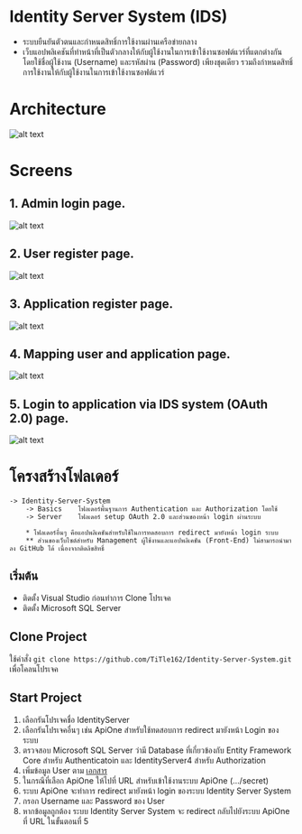 # Identity Server System (IDS)
- ระบบยืนยันตัวตนและกำหนดสิทธิ์การใช้งานผ่านเครือข่ายกลาง
- เว็บแอปพลิเคชันที่ทําหน้าที่เป็นตัวกลางให้กับผู้ใช้งานในการเข้าใช้งานซอฟต์แวร์ที่แตกต่างกัน โดยใช้ชื่อผู้ใช้งาน (Username) และรหัสผ่าน (Password) เพียงชุดเดียว รวมถึงกําหนดสิทธิ์การใช้งานให้กับผู้ใช้งานในการเข้าใช้งานซอฟต์แวร์
  
# Architecture
![alt text](https://github.com/TiTle162/Identity-Server-System/blob/main/IDS-Architecture.PNG?raw=true)

# Screens
## 1. Admin login page.
![alt text](https://github.com/TiTle162/Identity-Server-System/blob/main/IDS-Screens/Admin%20Login%20Page.PNG?raw=true)
## 2. User register page.
![alt text](https://github.com/TiTle162/Identity-Server-System/blob/main/IDS-Screens/User%20Register%20Page.PNG?raw=true)
## 3. Application register page.
![alt text](https://github.com/TiTle162/Identity-Server-System/blob/main/IDS-Screens/Client%20Login%20Page.PNG?raw=true)
## 4. Mapping user and application page.
![alt text](https://github.com/TiTle162/Identity-Server-System/blob/main/IDS-Screens/Mapping%20User%20And%20Client%20Page.PNG?raw=true)
## 5. Login to application via IDS system (OAuth 2.0) page.
![alt text](https://github.com/TiTle162/Identity-Server-System/blob/main/IDS-Screens/OAuth%20Login%20Page.png?raw=true)

# โครงสร้างโฟลเดอร์
```
-> Identity-Server-System
    -> Basics    โฟลเดอร์พื้นฐานการ Authentication และ Authorization โดยใช้             
    -> Server    โฟลเดอร์ setup OAuth 2.0 และส่วนของหน้า login ผ่านระบบ
    
    * โฟลเดอร์อื่นๆ คือแอปพลิเคชันสําหรับใช้ในการทดสอบการ redirect มายังหน้า login ระบบ
    ** ส่วนของเว็บไซต์สําหรับ Management ผู้ใช้งานและแอปพลิเคชัน (Front-End) ไม่สามารถนํามาลง GitHub ได้ เนื่องจากติดลิขสิทธิ์ 
```
## เริ่มต้น
- ติดตั้ง Visual Studio ก่อนทําการ Clone โปรเจค
- ติดตั้ง Microsoft SQL Server

## Clone Project
ใช้คําสั่ง `git clone https://github.com/TiTle162/Identity-Server-System.git` เพื่อโคลนโปรเจค 

## Start Project
1. เลือกรันโปรเจคชื่อ IdentityServer 
2. เลือกรันโปรเจคอื่นๆ เช่น ApiOne สําหรับใช้ทดสอบการ redirect มายังหน้า Login ของระบบ
3. ตรวจสอบ Microsoft SQL Server ว่ามี Database ที่เกี่ยวข้องกับ Entity Framework Core สําหรับ Authenticatoin และ IdentityServer4 สําหรับ Authorization
4. เพิ่มข้อมูล User ตาม [เอกสาร](https://identityserver4.readthedocs.io/en/latest/quickstarts/5_entityframework.html)
5. ในกรณีที่เลือก ApiOne ให้ไปที่ URL สําหรับเข้าใช้งานระบบ ApiOne (.../secret)
6. ระบบ ApiOne จะทําการ redirect มายังหน้า login ของระบบ Identity Server System
7. กรอก Username และ Password ของ User
8. หากข้อมูลถูกต้อง ระบบ Identity Server System จะ redirect กลับไปยังระบบ ApiOne ที่ URL ในขั้นตอนที่ 5

